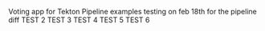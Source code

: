  Voting app for Tekton Pipeline examples
testing on feb 18th for the pipeline diff
TEST 2
TEST 3
TEST 4
TEST 5
TEST 6
